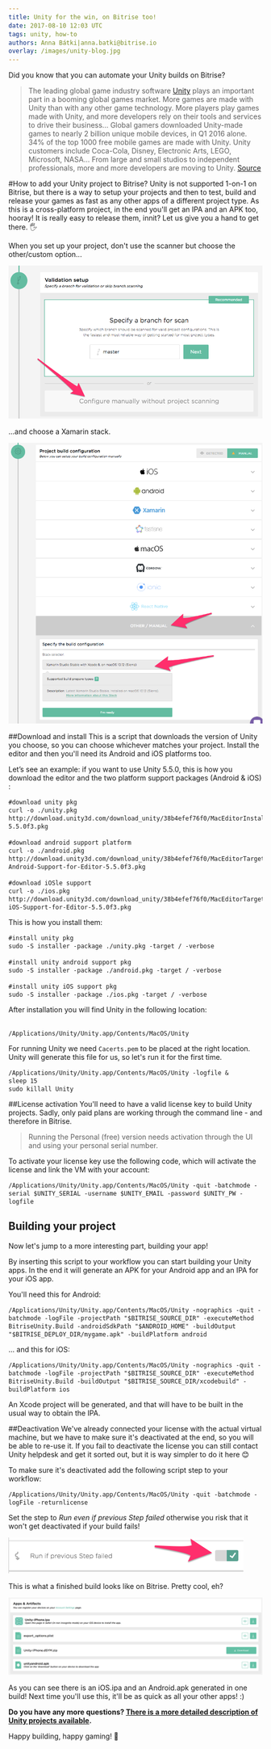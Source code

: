 ```yaml
---
title: Unity for the win, on Bitrise too!
date: 2017-08-10 12:03 UTC
tags: unity, how-to
authors: Anna Bátki|anna.batki@bitrise.io
overlay: /images/unity-blog.jpg
---
```


Did you know that you can automate your Unity builds on Bitrise?


>The leading global game industry software [Unity](http://unity3d.com) plays an important part in a booming global games market. More games are made with Unity than with any other game technology. More players play games made with Unity, and more developers rely on their tools and services to drive their business... Global gamers downloaded Unity-made games to nearly 2 billion unique mobile devices, in Q1 2016 alone.
34% of the top 1000 free mobile games are made with Unity.
Unity customers include Coca-Cola, Disney, Electronic Arts, LEGO, Microsoft, NASA... From large and small studios to independent professionals, more and more developers are moving to Unity.
[Source](https://unity3d.com/public-relations)


#How to add your Unity project to Bitrise?
Unity is not supported 1-on-1 on Bitrise, but there is a way to setup your projects and then to test, build and release your games as fast as any other apps of a different project type. As this is a cross-platform project, in the end you'll get an IPA and an APK too, hooray! It is really easy to release them, innit? Let us give you a hand to get there. 🖐

When you set up your project, don't use the scanner but choose the other/custom option...

![Setup](images/unity-skip-scanner.png)

...and choose a Xamarin stack.

![Choose a Xamarin stack](images/unity-stack-selection.png)


##Download and install
This is a script that downloads the version of Unity you choose, so you can choose whichever matches your project. Install the  editor and then you'll need its Android and iOS platforms too.

Let’s see an example: if you want to use Unity 5.5.0, this is how you download the editor and the two platform support packages (Android & iOS) :

<pre><code>#download unity pkg
curl -o ./unity.pkg http://download.unity3d.com/download_unity/38b4efef76f0/MacEditorInstaller/Unity-5.5.0f3.pkg

#download android support platform
curl -o ./android.pkg http://download.unity3d.com/download_unity/38b4efef76f0/MacEditorTargetInstaller/UnitySetup-Android-Support-for-Editor-5.5.0f3.pkg

#download iOSle support
curl -o ./ios.pkg http://download.unity3d.com/download_unity/38b4efef76f0/MacEditorTargetInstaller/UnitySetup-iOS-Support-for-Editor-5.5.0f3.pkg
</code></pre>

This is how you install them:
<pre><code>#install unity pkg
sudo -S installer -package ./unity.pkg -target / -verbose

#install unity android support pkg
sudo -S installer -package ./android.pkg -target / -verbose

#install unity iOS support pkg
sudo -S installer -package ./ios.pkg -target / -verbose
</code></pre>

After installation you will find Unity in the following location:

<pre><code>
/Applications/Unity/Unity.app/Contents/MacOS/Unity
</code></pre>

For running Unity we need `Cacerts.pem` to be placed at the right location. Unity will generate this file for us, so let's run it for the first time.

<pre><code>/Applications/Unity/Unity.app/Contents/MacOS/Unity -logfile &
sleep 15
sudo killall Unity
</code></pre>


##License activation
You'll need to have a valid license key to build Unity projects. Sadly, only paid plans are working through the command line - and therefore in Bitrise.

> Running the Personal (free) version needs activation through the UI and using your personal serial number.

To activate your license key use the following code, which will activate the license and link the VM with your account:

<pre><code>/Applications/Unity/Unity.app/Contents/MacOS/Unity -quit -batchmode -serial $UNITY_SERIAL -username $UNITY_EMAIL -password $UNITY_PW -logfile
</code></pre>

## Building your project
Now let's jump to a more interesting part, building your app!

By inserting this script to your workflow you can start building your Unity apps. In the end it will generate an APK for your Android app and an IPA for your iOS app.

You'll need this for Android:
<pre><code>/Applications/Unity/Unity.app/Contents/MacOS/Unity -nographics -quit -batchmode -logFile -projectPath "$BITRISE_SOURCE_DIR" -executeMethod BitriseUnity.Build -androidSdkPath "$ANDROID_HOME" -buildOutput "$BITRISE_DEPLOY_DIR/mygame.apk" -buildPlatform android
</code></pre>

... and this for iOS:
<pre><code>/Applications/Unity/Unity.app/Contents/MacOS/Unity -nographics -quit -batchmode -logFile -projectPath "$BITRISE_SOURCE_DIR" -executeMethod BitriseUnity.Build -buildOutput "$BITRISE_SOURCE_DIR/xcodebuild" -buildPlatform ios
</code></pre>

An Xcode project will be generated, and that will have to be built in the usual way to obtain the IPA.

##Deactivation
We've already connected your license with the actual virtual machine, but we have to make sure it's deactivated at the end, so you will be able to re-use it. If you fail to deactivate the license you can still contact Unity helpdesk and get it sorted out, but it is way simpler to do it here 😊

To make sure it's deactivated add the following script step to your workflow:

<pre><code>/Applications/Unity/Unity.app/Contents/MacOS/Unity -quit -batchmode -logFile -returnlicense
</code></pre>

Set the step to _Run even if previous Step failed_ otherwise you risk that it won't get deactivated if your build fails!

![Run if previous Step failed](images/run-if-prev-step-failed.png)

This is what a finished build looks like on Bitrise. Pretty cool, eh?

![A finished Unity build](images/unity-build.png)

As you can see there is an iOS.ipa and an Android.apk generated in one build! Next time you'll use this, it'll be as quick as all your other apps! :)

__Do you have any more questions? [There is a more detailed description of Unity projects available](https://discuss.bitrise.io/t/how-to-build-a-unity-project/1317?utm_source=bitriseblog&utm_medium=web&utm_campaign=17w32unity).__

Happy building, happy gaming! 🚀
